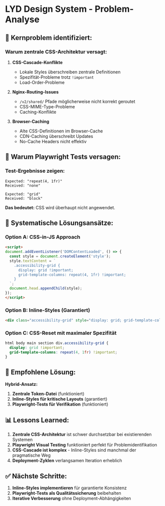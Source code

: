 # LYD Design System - Problem-Analyse

## 🚨 **Kernproblem identifiziert:**

### **Warum zentrale CSS-Architektur versagt:**

1. **CSS-Cascade-Konflikte**
   - Lokale Styles überschreiben zentrale Definitionen
   - Spezifität-Probleme trotz `!important`
   - Load-Order-Probleme

2. **Nginx-Routing-Issues**
   - `/v2/shared/` Pfade möglicherweise nicht korrekt geroutet
   - CSS-MIME-Type-Probleme
   - Caching-Konflikte

3. **Browser-Caching**
   - Alte CSS-Definitionen im Browser-Cache
   - CDN-Caching überschreibt Updates
   - No-Cache Headers nicht effektiv

## 🎯 **Warum Playwright Tests versagen:**

### **Test-Ergebnisse zeigen:**
```
Expected: "repeat(4, 1fr)"
Received: "none"

Expected: "grid"  
Received: "block"
```

**Das bedeutet:** CSS wird überhaupt nicht angewendet.

## 🔧 **Systematische Lösungsansätze:**

### **Option A: CSS-in-JS Approach**
```html
<script>
document.addEventListener('DOMContentLoaded', () => {
  const style = document.createElement('style');
  style.textContent = `
    .accessibility-grid { 
      display: grid !important; 
      grid-template-columns: repeat(4, 1fr) !important;
    }
  `;
  document.head.appendChild(style);
});
</script>
```

### **Option B: Inline-Styles (Garantiert)**
```html
<div class="accessibility-grid" style="display: grid; grid-template-columns: repeat(4, 1fr); background: #E8F0FE;">
```

### **Option C: CSS-Reset mit maximaler Spezifität**
```css
html body main section div.accessibility-grid {
  display: grid !important;
  grid-template-columns: repeat(4, 1fr) !important;
}
```

## 🎯 **Empfohlene Lösung:**

**Hybrid-Ansatz:**
1. **Zentrale Token-Datei** (funktioniert)
2. **Inline-Styles für kritische Layouts** (garantiert)
3. **Playwright-Tests für Verifikation** (funktioniert)

## 📊 **Lessons Learned:**

1. **Zentrale CSS-Architektur** ist schwer durchsetzbar bei existierenden Systemen
2. **Playwright Visual Testing** funktioniert perfekt für Problemidentifikation
3. **CSS-Cascade ist komplex** - Inline-Styles sind manchmal der pragmatische Weg
4. **Deployment-Zyklen** verlangsamen Iteration erheblich

## ✅ **Nächste Schritte:**

1. **Inline-Styles implementieren** für garantierte Konsistenz
2. **Playwright-Tests als Qualitätssicherung** beibehalten
3. **Iterative Verbesserung** ohne Deployment-Abhängigkeiten
